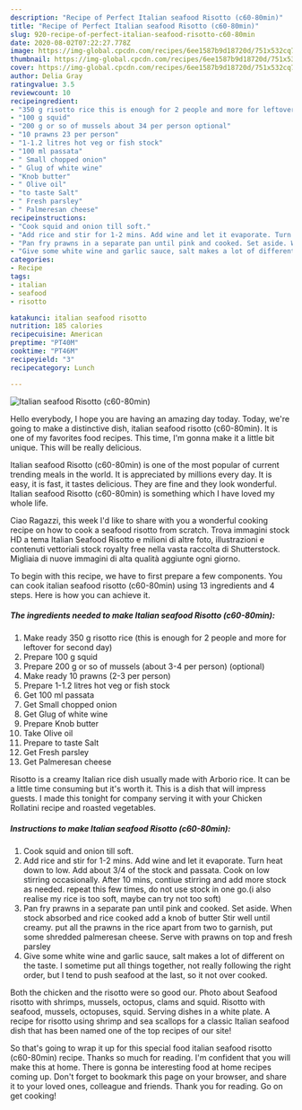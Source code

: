 ```yaml
---
description: "Recipe of Perfect Italian seafood Risotto (c60-80min)"
title: "Recipe of Perfect Italian seafood Risotto (c60-80min)"
slug: 920-recipe-of-perfect-italian-seafood-risotto-c60-80min
date: 2020-08-02T07:22:27.778Z
image: https://img-global.cpcdn.com/recipes/6ee1587b9d18720d/751x532cq70/italian-seafood-risotto-c60-80min-recipe-main-photo.jpg
thumbnail: https://img-global.cpcdn.com/recipes/6ee1587b9d18720d/751x532cq70/italian-seafood-risotto-c60-80min-recipe-main-photo.jpg
cover: https://img-global.cpcdn.com/recipes/6ee1587b9d18720d/751x532cq70/italian-seafood-risotto-c60-80min-recipe-main-photo.jpg
author: Delia Gray
ratingvalue: 3.5
reviewcount: 10
recipeingredient:
- "350 g risotto rice this is enough for 2 people and more for leftover for second day"
- "100 g squid"
- "200 g or so of mussels about 34 per person optional"
- "10 prawns 23 per person"
- "1-1.2 litres hot veg or fish stock"
- "100 ml passata"
- " Small chopped onion"
- " Glug of white wine"
- "Knob butter"
- " Olive oil"
- "to taste Salt"
- " Fresh parsley"
- " Palmeresan cheese"
recipeinstructions:
- "Cook squid and onion till soft."
- "Add rice and stir for 1-2 mins. Add wine and let it evaporate. Turn heat down to low. Add about 3/4 of the stock and passata. Cook on low stirring occasionally. After 10 mins, contiue stirring and add more stock as needed. repeat this few times, do not use stock in one go.(i also realise my rice is too soft, maybe can try not too soft)"
- "Pan fry prawns in a separate pan until pink and cooked. Set aside. When stock absorbed and rice cooked add a knob of butter Stir well until creamy. put all the prawns in the rice apart from two to garnish, put some shredded palmeresan cheese. Serve with prawns on top and fresh parsley"
- "Give some white wine and garlic sauce, salt makes a lot of different on the taste. I sometime put all things together, not really following the right order, but I tend to push seafood at the last, so it not over cooked."
categories:
- Recipe
tags:
- italian
- seafood
- risotto

katakunci: italian seafood risotto 
nutrition: 185 calories
recipecuisine: American
preptime: "PT40M"
cooktime: "PT46M"
recipeyield: "3"
recipecategory: Lunch

---
```



![Italian seafood Risotto (c60-80min)](https://img-global.cpcdn.com/recipes/6ee1587b9d18720d/751x532cq70/italian-seafood-risotto-c60-80min-recipe-main-photo.jpg)

Hello everybody, I hope you are having an amazing day today. Today, we're going to make a distinctive dish, italian seafood risotto (c60-80min). It is one of my favorites food recipes. This time, I'm gonna make it a little bit unique. This will be really delicious.

Italian seafood Risotto (c60-80min) is one of the most popular of current trending meals in the world. It is appreciated by millions every day. It is easy, it is fast, it tastes delicious. They are fine and they look wonderful. Italian seafood Risotto (c60-80min) is something which I have loved my whole life.

Ciao Ragazzi, this week I&#39;d like to share with you a wonderful cooking recipe on how to cook a seafood risotto from scratch. Trova immagini stock HD a tema Italian Seafood Risotto e milioni di altre foto, illustrazioni e contenuti vettoriali stock royalty free nella vasta raccolta di Shutterstock. Migliaia di nuove immagini di alta qualità aggiunte ogni giorno.


To begin with this recipe, we have to first prepare a few components. You can cook italian seafood risotto (c60-80min) using 13 ingredients and 4 steps. Here is how you can achieve it.

<!--inarticleads1-->

##### The ingredients needed to make Italian seafood Risotto (c60-80min):

1. Make ready 350 g risotto rice (this is enough for 2 people and more for leftover for second day)
1. Prepare 100 g squid
1. Prepare 200 g or so of mussels (about 3-4 per person) (optional)
1. Make ready 10 prawns (2-3 per person)
1. Prepare 1-1.2 litres hot veg or fish stock
1. Get 100 ml passata
1. Get  Small chopped onion
1. Get  Glug of white wine
1. Prepare Knob butter
1. Take  Olive oil
1. Prepare to taste Salt
1. Get  Fresh parsley
1. Get  Palmeresan cheese


Risotto is a creamy Italian rice dish usually made with Arborio rice. It can be a little time consuming but it&#39;s worth it. This is a dish that will impress guests. I made this tonight for company serving it with your Chicken Rollatini recipe and roasted vegetables. 

<!--inarticleads2-->

##### Instructions to make Italian seafood Risotto (c60-80min):

1. Cook squid and onion till soft.
1. Add rice and stir for 1-2 mins. Add wine and let it evaporate. Turn heat down to low. Add about 3/4 of the stock and passata. Cook on low stirring occasionally. After 10 mins, contiue stirring and add more stock as needed. repeat this few times, do not use stock in one go.(i also realise my rice is too soft, maybe can try not too soft)
1. Pan fry prawns in a separate pan until pink and cooked. Set aside. When stock absorbed and rice cooked add a knob of butter Stir well until creamy. put all the prawns in the rice apart from two to garnish, put some shredded palmeresan cheese. Serve with prawns on top and fresh parsley
1. Give some white wine and garlic sauce, salt makes a lot of different on the taste. I sometime put all things together, not really following the right order, but I tend to push seafood at the last, so it not over cooked.


Both the chicken and the risotto were so good our. Photo about Seafood risotto with shrimps, mussels, octopus, clams and squid. Risotto with seafood, mussels, octopuses, squid. Serving dishes in a white plate. A recipe for risotto using shrimp and sea scallops for a classic Italian seafood dish that has been named one of the top recipes of our site! 

So that's going to wrap it up for this special food italian seafood risotto (c60-80min) recipe. Thanks so much for reading. I'm confident that you will make this at home. There is gonna be interesting food at home recipes coming up. Don't forget to bookmark this page on your browser, and share it to your loved ones, colleague and friends. Thank you for reading. Go on get cooking!
